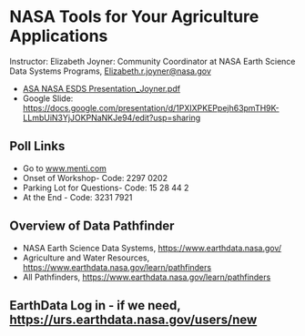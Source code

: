 # NASA Tools for Your Agriculture Applications
Instructor: Elizabeth Joyner: Community Coordinator at NASA Earth Science Data Systems Programs, Elizabeth.r.joyner@nasa.gov

* [ASA NASA ESDS Presentation_Joyner.pdf](https://github.com/gdslab/asa_2022_workshop_nasa_for_ag/files/9944910/ASA.NASA.ESDS.Presentation_Joyner.pdf)
* Google Slide: https://docs.google.com/presentation/d/1PXIXPKEPpejh63pmTH9K-LLmbUiN3YjJOKPNaNKJe94/edit?usp=sharing

## Poll Links
*  Go to www.menti.com
  *  Onset of Workshop- Code: 2297 0202
  *  Parking Lot for Questions- Code: 15 28 44 2
  *  At the End - Code: 3231 7921

## Overview of Data Pathfinder
* NASA Earth Science Data Systems, https://www.earthdata.nasa.gov/
* Agriculture and Water Resources, https://www.earthdata.nasa.gov/learn/pathfinders
* All Pathfinders, https://www.earthdata.nasa.gov/learn/pathfinders

## EarthData Log in - if we need, https://urs.earthdata.nasa.gov/users/new

